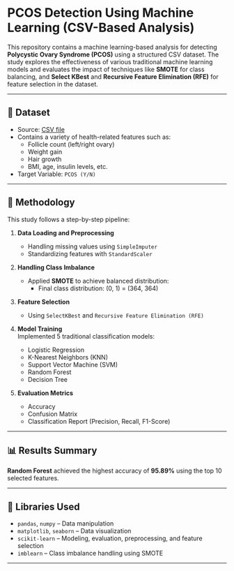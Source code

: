 # PCOS Detection Using Machine Learning (CSV-Based Analysis)

This repository contains a machine learning-based analysis for detecting **Polycystic Ovary Syndrome (PCOS)** using a structured CSV dataset. The study explores the effectiveness of various traditional machine learning models and evaluates the impact of techniques like **SMOTE** for class balancing, and **Select KBest** and **Recursive Feature Elimination (RFE)** for feature selection in the dataset.

---

## 📂 Dataset

- Source: [CSV file](https://www.kaggle.com/datasets/shreyasvedpathak/pcos-dataset)
- Contains a variety of health-related features such as:
  - Follicle count (left/right ovary)
  - Weight gain
  - Hair growth
  - BMI, age, insulin levels, etc.
- Target Variable: `PCOS (Y/N)`

---

## 🧪 Methodology

This study follows a step-by-step pipeline:

1. **Data Loading and Preprocessing**  
   - Handling missing values using `SimpleImputer`  
   - Standardizing features with `StandardScaler`

2. **Handling Class Imbalance**  
   - Applied **SMOTE** to achieve balanced distribution:  
     - Final class distribution: (0, 1) = (364, 364)

3. **Feature Selection**  
   - Using `SelectKBest` and `Recursive Feature Elimination (RFE)`

5. **Model Training**  
   Implemented 5 traditional classification models:
   - Logistic Regression
   - K-Nearest Neighbors (KNN)
   - Support Vector Machine (SVM)
   - Random Forest
   - Decision Tree

6. **Evaluation Metrics**  
   - Accuracy
   - Confusion Matrix
   - Classification Report (Precision, Recall, F1-Score)

---

## 📊 Results Summary
**Random Forest** achieved the highest accuracy of **95.89%** using the top 10 selected features.

---

## 🧰 Libraries Used

- `pandas`, `numpy` – Data manipulation
- `matplotlib`, `seaborn` – Data visualization
- `scikit-learn` – Modeling, evaluation, preprocessing, and feature selection
- `imblearn` – Class imbalance handling using SMOTE

---
